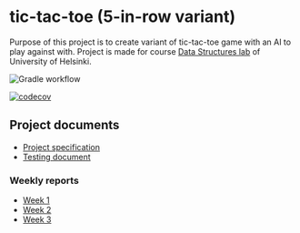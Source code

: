 # tic-tac-toe (5-in-row variant)

Purpose of this project is to create variant of tic-tac-toe game with an AI to play against with. Project is made for course [Data Structures lab](https://tiralabra.github.io/2021_p1/en/) of University of Helsinki.

![Gradle workflow](https://github.com/toniramo/tic-tac-toe/actions/workflows/gradle.yml/badge.svg)

[![codecov](https://codecov.io/gh/toniramo/tic-tac-toe/branch/main/graph/badge.svg?token=08l4tRIjI8)](https://codecov.io/gh/toniramo/tic-tac-toe)

## Project documents

- [Project specification](./documentation/project_specification.md)
- [Testing document](./documentation/testing_document.md)

### Weekly reports
- [Week 1](./documentation/weekly_reports/week1.md)
- [Week 2](./documentation/weekly_reports/week2.md)
- [Week 3](./documentation/weekly_reports/week3.md)
